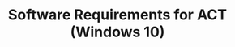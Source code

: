 ---
title: Software Requirements for ACT (Windows 10)
description: The Application Compatibility Toolkit (ACT) has the following software requirements.
redirect_url: https://technet.microsoft.com/en-us/itpro/windows/deploy/manage-windows-upgrades-with-upgrade-analytics.md
---